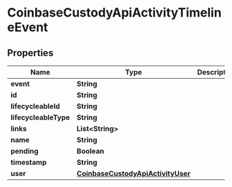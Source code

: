 
# CoinbaseCustodyApiActivityTimelineEvent

## Properties
Name | Type | Description | Notes
------------ | ------------- | ------------- | -------------
**event** | **String** |  | 
**id** | **String** |  | 
**lifecycleableId** | **String** |  | 
**lifecycleableType** | **String** |  | 
**links** | **List&lt;String&gt;** |  | 
**name** | **String** |  | 
**pending** | **Boolean** |  | 
**timestamp** | **String** |  | 
**user** | [**CoinbaseCustodyApiActivityUser**](CoinbaseCustodyApiActivityUser.md) |  |  [optional]



